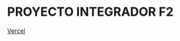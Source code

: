 # PROYECTO INTEGRADOR F2

[Vercel](https://vercel.com/emanuels-projects-24f1eb50/proyecto-integrador-eit-qpad)
